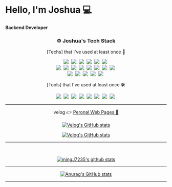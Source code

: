# Hello, I'm Joshua 💻

<!-- <link href = https://cdnjs.cloudflare.com/ajax/libs/font-awesome/5.15.3/css/all.min.css rel ="stylesheet"> -->

<p><strong> Backend Developer </strong> </p>

<h3 align="center"> ⚙️ Joshua's Tech Stack </h3>

<p align="center"> [Techs] that I've used at least once 🌱 </p>

<p align="center">   
  <img src="https://img.shields.io/badge/Java-007396?style=flat-square&logo=Java&logoColor=white"/></a>&nbsp 
  <img src="https://img.shields.io/badge/Python-3766AB?style=flat-square&logo=Python&logoColor=white"/></a>&nbsp 
  <img src="https://img.shields.io/badge/ES6_Javascript-ffb13b?style=flat-square&logo=javascript&logoColor=white"/></a>&nbsp 
  <img src="https://img.shields.io/badge/Typescript-1572B6?style=flat-square&logo=TypeScript&logoColor=white"/></a>&nbsp 
  <img src="https://img.shields.io/badge/CSS3-1572B6?style=flat-square&logo=CSS3&logoColor=white"/></a>&nbsp 
  <img src="https://img.shields.io/badge/HTML5-E34F26?style=flat-square&logo=HTML5&logoColor=white"/></a>&nbsp 
  <br>
  <img src="https://img.shields.io/badge/SpringBoot-6DB33F?style=flat-square&logo=Spring&logoColor=white"/></a>&nbsp 
  <img src="https://img.shields.io/badge/Angular8-E23237?style=flat-square&logo=Angular&logoColor=white"/></a>&nbsp 
  <img src="https://img.shields.io/badge/Mysql-E6B91E?style=flat-square&logo=MySql&logoColor=white"/></a>&nbsp 
  <img src="https://img.shields.io/badge/OracleDB-F80000?style=flat-square&logo=Oracle&logoColor=white"/></a>&nbsp
  <img src="https://img.shields.io/badge/MariaDB-1F305F?style=flat-square&logo=MariaDBFoundation&logoColor=white"/></a>&nbsp 
  <img src="https://img.shields.io/badge/JPA-21c896?style=flat-square&logo=Hibernate&logoColor=white"/></a>&nbsp 
  <img src="https://img.shields.io/badge/Redis-9F1D10?style=flat-square&logo=Redis&logoColor=white"/></a>&nbsp
  <img src="https://img.shields.io/badge/Swagger-85EA2D?style=flat-square&logo=Swagger&logoColor=white"/></a>&nbsp
  <br>
  <img src="https://img.shields.io/badge/Docker-2392E6?style=flat-square&logo=Docker&logoColor=white"/></a>&nbsp
  <img src="https://img.shields.io/badge/Kubernetes-3069de?style=flat-square&logo=Kubernetes&logoColor=white"/></a>&nbsp
  <img src="https://img.shields.io/badge/Github_Actions-black?style=flat-square&logo=Github&logoColor=white"/></a>&nbsp
  <img src="https://img.shields.io/badge/AWS-333664?style=flat-square&logo=amazon-aws&logoColor=white"/></a>&nbsp
  <img src="https://img.shields.io/badge/Jenkins-D24939?style=flat-square&logo=Jenkins&logoColor=white"/></a>&nbsp
  
  
  <br>
</p>

<p align="center"> [Tools] that I've used at least once 🛠 </p>
  
<p align="center">
  <img src="https://img.shields.io/badge/IntelliJ-f62f5a?style=flat-square&logo=IntelliJIDEA&logoColor=white"/></a>&nbsp
  <img src="https://img.shields.io/badge/Eclipse-2c2255?style=flat-square&logo=eclipseide&logoColor=white"/></a>&nbsp 
  <img src="https://img.shields.io/badge/PyCharm-56d57d?style=flat-square&logo=PyCharm&logoColor=white"/></a>&nbsp 
  <img src="https://img.shields.io/badge/Visual Studio Code-007ACC?style=flat-square&logo=VisualStudioCode&logoColor=white"/></a>&nbsp 
  <img src="https://img.shields.io/badge/Slack-4A154B?style=flat-square&logo=slack&logoColor=white"/></a>&nbsp
  <img src="https://img.shields.io/badge/Jira-0052cc?style=flat-square&logo=jirasoftware&logoColor=white"/></a>&nbsp 
  <img src="https://img.shields.io/badge/Postman-FF6c37?style=flat-square&logo=postman&logoColor=white"/></a>&nbsp
  <img src="https://img.shields.io/badge/Zeplin-7BBB6E?style=flat-square&logo=Zerply&logoColor=white"/></a>&nbsp 
</p>


<hr>
<div align = "center">

  velog 👉 <a href = https://velog.io/@joshuara7235>Peronal Web Pages 🌱</a>   <br><br>
[![Velog's GitHub stats](https://velog-readme-stats.vercel.app/api/badge?name=mingJ7235)](https://velog.io/@joshuara7235)
  
[![Velog's GitHub stats](https://velog-readme-stats.vercel.app/api?name=joshuara7235&color=dark)](https://velog.io/@joshuara7235)
  


</div> 

<hr>



  
<!-- <h3 align="center">Peronal Web Pages</h3>
<p align="center">
  <a href="https://velog.io/@joshuara7235">
    <img height=35 src="https://cdn.jsdelivr.net/npm/simple-icons@v4/icons/gatsby.svg" alt="personal blog" />
    
    
    
  </a>
 </p>  -->

<!--
  <a href="https://www.notion.so/I-am-Dan_kim-8471e82255434b1682c5fcc27769ab7f">
    <img height=35 src="https://cdn.jsdelivr.net/npm/simple-icons@v4/icons/notion.svg" alt="my notion page" />
  </a>
  &nbsp;&nbsp;&nbsp;
  <a href="https://www.notion.so/I-am-Dan_kim-8471e82255434b1682c5fcc27769ab7f">
    <img height=35 src="https://cdn.jsdelivr.net/npm/simple-icons@v4/icons/v.svg" alt="velog" />
  </a>
</p>

<h3 align="center">I Love To Work With</h3>
<p align="center">
  <img height=20 src="https://cdn.jsdelivr.net/npm/simple-icons@v4/icons/python.svg" alt="python" />
  &nbsp;&nbsp;
  <img height=20 src="https://cdn.jsdelivr.net/npm/simple-icons@v4/icons/javascript.svg" alt="javascript" />
  &nbsp;&nbsp;
  <img height=20 src="https://cdn.jsdelivr.net/npm/simple-icons@v4/icons/macos.svg" alt="macos" />
  &nbsp;&nbsp;
  <img height=20 src="https://cdn.jsdelivr.net/npm/simple-icons@v4/icons/jirasoftware.svg" alt="jira software" />
  &nbsp;&nbsp;
  <img height=20 src="https://cdn.jsdelivr.net/npm/simple-icons@v4/icons/amazonaws.svg" alt="amazon aws" />
  &nbsp;&nbsp;
  <img height=20 src="https://cdn.jsdelivr.net/npm/simple-icons@v4/icons/slack.svg" alt="slack" />
</p>
-->
<br />
<!-- use https://github.com/anuraghazra/github-readme-stats -->
<div align="center">
  <!--  language statistics  -->
  
<!--   [![Top Langs](https://github-readme-stats.vercel.app/api/top-langs/?username=mingJ7235&layout=compact&theme=dracula)](https://github.com/anuraghazra/github-readme-stats) -->
  
</div>


<div align="center">
  
[![mingJ7235's github stats](https://github-readme-stats.vercel.app/api/top-langs/?username=mingJ7235&show_icons=true&hide_border=true&title_color=007777&icon_color=008888&layout=compact)](https://github.com/mingJ7235/)

</div>

<hr>

<div align="center">
  <!--  github stats   -->
  
  [![Anurag's GitHub stats](https://github-readme-stats.vercel.app/api?username=mingJ7235&show_icons=true&theme=dracula)](https://github.com/anuraghazra/github-readme-stats)
  
</div>


<hr>
<!-- [![Readme Card](https://github-readme-stats.vercel.app/api/pin/?username=xoxwgys56&repo=xoxwgys56)](https://github.com/anuraghazra/github-readme-stats) -->



<!--
**xoxwgys56/xoxwgys56** is a ✨ _special_ ✨ repository because its `README.md` (this file) appears on your GitHub profile.

Here are some ideas to get you started:



- 🔭 I’m currently working on ...
- 🌱 I’m currently learning ...
- 👯 I’m looking to collaborate on ...
- 🤔 I’m looking for help with ...
- 💬 Ask me about ...
- 📫 How to reach me: ...
- 😄 Pronouns: ...
- ⚡ Fun fact: ...
-->
